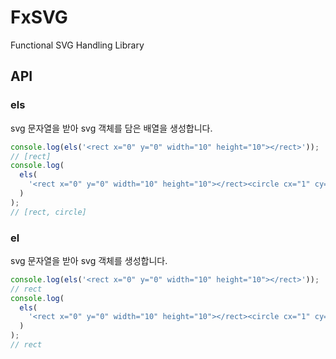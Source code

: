 # FxSVG

Functional SVG Handling Library

## API

### els

svg 문자열을 받아 svg 객체를 담은 배열을 생성합니다.

```javascript
console.log(els('<rect x="0" y="0" width="10" height="10"></rect>'));
// [rect]
console.log(
  els(
    '<rect x="0" y="0" width="10" height="10"></rect><circle cx="1" cy="1" r="5"></circle>'
  )
);
// [rect, circle]
```

### el

svg 문자열을 받아 svg 객체를 생성합니다.

```javascript
console.log(els('<rect x="0" y="0" width="10" height="10"></rect>'));
// rect
console.log(
  els(
    '<rect x="0" y="0" width="10" height="10"></rect><circle cx="1" cy="1" r="5"></circle>'
  )
);
// rect
```
